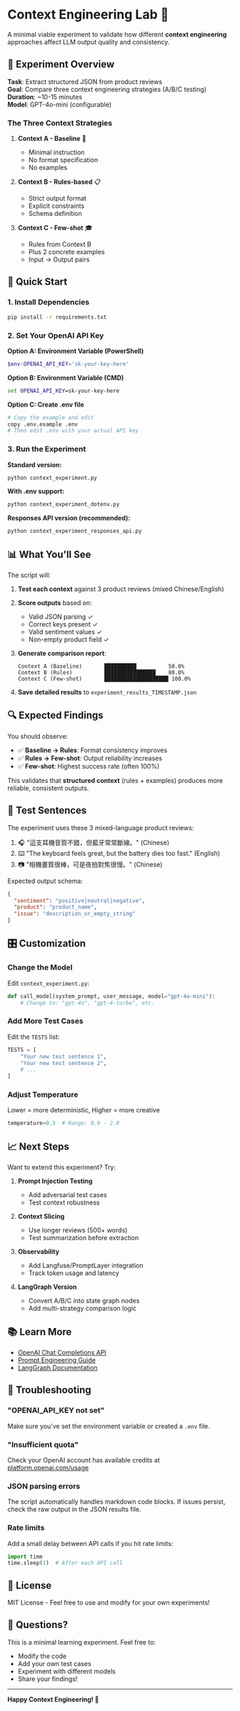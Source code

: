 # Context Engineering Lab 🧪

A minimal viable experiment to validate how different **context engineering** approaches affect LLM output quality and consistency.

## 🎯 Experiment Overview

**Task**: Extract structured JSON from product reviews  
**Goal**: Compare three context engineering strategies (A/B/C testing)  
**Duration**: ~10-15 minutes  
**Model**: GPT-4o-mini (configurable)

### The Three Context Strategies

1. **Context A - Baseline** 📝
   - Minimal instruction
   - No format specification
   - No examples
   
2. **Context B - Rules-based** 📋
   - Strict output format
   - Explicit constraints
   - Schema definition
   
3. **Context C - Few-shot** 🎓
   - Rules from Context B
   - Plus 2 concrete examples
   - Input → Output pairs

## 🚀 Quick Start

### 1. Install Dependencies

```bash
pip install -r requirements.txt
```

### 2. Set Your OpenAI API Key

**Option A: Environment Variable (PowerShell)**
```powershell
$env:OPENAI_API_KEY='sk-your-key-here'
```

**Option B: Environment Variable (CMD)**
```cmd
set OPENAI_API_KEY=sk-your-key-here
```

**Option C: Create .env file**
```bash
# Copy the example and edit
copy .env.example .env
# Then edit .env with your actual API key
```

### 3. Run the Experiment

**Standard version:**
```bash
python context_experiment.py
```

**With .env support:**
```bash
python context_experiment_dotenv.py
```

**Responses API version (recommended):**
```bash
python context_experiment_responses_api.py
```

## 📊 What You'll See

The script will:

1. **Test each context** against 3 product reviews (mixed Chinese/English)
2. **Score outputs** based on:
   - Valid JSON parsing ✓
   - Correct keys present ✓
   - Valid sentiment values ✓
   - Non-empty product field ✓
   
3. **Generate comparison report**:
   ```
   Context A (Baseline)       ██████████          50.0%
   Context B (Rules)          ████████████████    80.0%
   Context C (Few-shot)       ████████████████████ 100.0%
   ```

4. **Save detailed results** to `experiment_results_TIMESTAMP.json`

## 🔍 Expected Findings

You should observe:

- ✅ **Baseline → Rules**: Format consistency improves
- ✅ **Rules → Few-shot**: Output reliability increases
- ✅ **Few-shot**: Highest success rate (often 100%)

This validates that **structured context** (rules + examples) produces more reliable, consistent outputs.

## 📁 Test Sentences

The experiment uses these 3 mixed-language product reviews:

1. 🎧 "這支耳機音質不錯，但藍牙常常斷線。" (Chinese)
2. ⌨️ "The keyboard feels great, but the battery dies too fast." (English)
3. 📷 "相機畫質很棒，可是夜拍對焦很慢。" (Chinese)

Expected output schema:
```json
{
  "sentiment": "positive|neutral|negative",
  "product": "product_name",
  "issue": "description_or_empty_string"
}
```

## 🎛️ Customization

### Change the Model

Edit `context_experiment.py`:
```python
def call_model(system_prompt, user_message, model="gpt-4o-mini"):
    # Change to: "gpt-4o", "gpt-4-turbo", etc.
```

### Add More Test Cases

Edit the `TESTS` list:
```python
TESTS = [
    "Your new test sentence 1",
    "Your new test sentence 2",
    # ...
]
```

### Adjust Temperature

Lower = more deterministic, Higher = more creative
```python
temperature=0.3  # Range: 0.0 - 2.0
```

## 📈 Next Steps

Want to extend this experiment? Try:

1. **Prompt Injection Testing**
   - Add adversarial test cases
   - Test context robustness
   
2. **Context Slicing**
   - Use longer reviews (500+ words)
   - Test summarization before extraction
   
3. **Observability**
   - Add Langfuse/PromptLayer integration
   - Track token usage and latency
   
4. **LangGraph Version**
   - Convert A/B/C into state graph nodes
   - Add multi-strategy comparison logic

## 📚 Learn More

- [OpenAI Chat Completions API](https://platform.openai.com/docs/guides/chat)
- [Prompt Engineering Guide](https://www.promptingguide.ai/)
- [LangGraph Documentation](https://langchain-ai.github.io/langgraph/)

## 🐛 Troubleshooting

### "OPENAI_API_KEY not set"
Make sure you've set the environment variable or created a `.env` file.

### "Insufficient quota"
Check your OpenAI account has available credits at [platform.openai.com/usage](https://platform.openai.com/usage)

### JSON parsing errors
The script automatically handles markdown code blocks. If issues persist, check the raw output in the JSON results file.

### Rate limits
Add a small delay between API calls if you hit rate limits:
```python
import time
time.sleep(1)  # After each API call
```

## 📄 License

MIT License - Feel free to use and modify for your own experiments!

## 🙋 Questions?

This is a minimal learning experiment. Feel free to:
- Modify the code
- Add your own test cases
- Experiment with different models
- Share your findings!

---

**Happy Context Engineering! 🚀**
